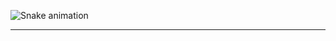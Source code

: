 ![Snake animation](https://github.com/{{Barkod}}/{Barkod}}/blob/output/github-contribution-grid-snake.svg)

****
